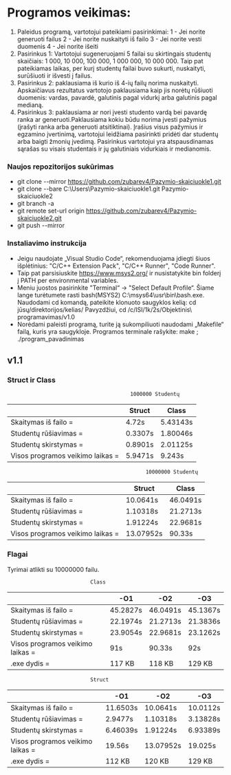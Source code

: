 # Programos veikimas: 
1. Paleidus programą, vartotojui pateikiami pasirinkimai: 1 - Jei norite generuoti failus 2 - Jei norite nuskaityti iš failo 3 - Jei norite vesti duomenis 4 - Jei norite išeiti
2. Pasirinkus 1: Vartotojui sugeneruojami 5 failai su skirtingais studentų skaičiais: 1 000, 10 000, 100 000, 1 000 000, 10 000 000. Taip pat pateikiamas laikas, per kurį studentų failai buvo sukurti, nuskaityti, surūšiuoti ir išvesti į  failus.
3. Pasirinkus 2: paklausiama iš kurio iš 4-ių failų norima nuskaityti. Apskaičiavus rezultatus vartotojo paklausiama kaip jis norėtų rūšiuoti duomenis: vardas, pavardė, galutinis pagal vidurkį arba galutinis pagal medianą. 
4. Pasirinkus 3:  paklausiama ar nori įvesti studento vardą bei pavardę ranka ar generuoti.Paklausiama kokiu būdu norima įvesti pažymius (įrašyti ranka arba generuoti atsitiktinai). Įrašius visus pažymius ir egzamino įvertinimą, vartotojui leidžiama pasirinkti pridėti dar studentų arba baigti žmonių įvedimą. Pasirinkus vartotojui yra atspausdinamas sąrašas su visais studentais ir jų galutiniais vidurkiais ir medianomis.

### Naujos repozitorijos sukūrimas
- git clone --mirror https://github.com/zubarev4/Pazymio-skaiciuokle1.git
- git clone --bare C:\Users\Pazymio-skaiciuokle1.git Pazymio-skaiciuokle2
- git branch -a
- git remote set-url origin https://github.com/zubarev4/Pazymio-skaiciuokle2.git
- git push --mirror

### Instaliavimo instrukcija
- Jeigu naudojate „Visual Studio Code“, rekomenduojama įdiegti šiuos išplėtinius: "C/C++ Extension Pack", "C/C++ Runner", "Code Runner".
- Taip pat parsisiuskite https://www.msys2.org/ ir nusistatykite bin folderį į PATH per environmental variables.
- Meniu juostos pasirinkite "Terminal“ -> "Select Default Profile“. Šiame lange turėtumete rasti bash(MSYS2) C:\msys64\usr\bin\bash.exe. Naudodami cd komandą, pateikite klonuoto saugyklos kelią: cd jūsų/direktorijos/kelias/ Pavyzdžiui, cd /c/ISI/1k/2s/Objektinis\ programavimas/v1.0
- Norėdami paleisti programą, turite ją sukompiliuoti naudodami „Makefile“ failą, kuris yra saugykloje. Programos terminale rašykite: make ; ./program_pavadinimas

## v1.1
### Struct ir Class
                                            1000000 Studentų

|                       | Struct                        | Class                         |
|-----------------------|-------------------------------|-------------------------------|
| Skaitymas iš failo =  | 4.72s                         | 5.43143s                       |
| Studentų rūšiavimas = | 0.3307s                       | 1.80046s                       | 
| Studentų skirstymas = | 0.8901s                       | 2.01125s                       | 
| Visos programos veikimo laikas = | 5.9471s                       | 9.243s                       | 

                                                 10000000 Studentų

|                       | Struct                        | Class                         |
|-----------------------|-------------------------------|-------------------------------|
| Skaitymas iš failo =  | 10.0641s                       | 46.0491s                      | 
| Studentų rūšiavimas = | 1.10318s                       | 21.2713s                      |
| Studentų skirstymas = | 1.91224s                       | 22.9681s                       |
| Visos programos veikimo laikas = | 13.07952s                       | 90.33s                       | 

### Flagai

Tyrimai atlikti su 10000000 failu.

                               Class
|                       | -O1                        | -O2                          | -O3                         |
|-----------------------|-------------------------------|-------------------------------|-------------------------------|
| Skaitymas iš failo =  | 45.2827s                         | 46.0491s                       | 45.1367s                       |
| Studentų rūšiavimas = | 22.1974s                       | 21.2713s                       | 21.3836s                       |
| Studentų skirstymas = | 23.9054s                       | 22.9681s                       | 23.1262s                       |
| Visos programos veikimo laikas = | 91s                       | 90.33s                       | 92s                       |
| .exe dydis = | 117 KB                       | 118 KB                       | 129 KB       |

                               Struct
|                       | -O1                        | -O2                          | -O3                         |
|-----------------------|-------------------------------|-------------------------------|-------------------------------|
| Skaitymas iš failo =  | 11.6503s                         | 10.0641s                       | 10.0112s                       |
| Studentų rūšiavimas = | 2.9477s                       | 1.10318s                       | 3.13828s                       |
| Studentų skirstymas = | 6.46039s                       | 1.91224s                       | 6.93389s                       |
| Visos programos veikimo laikas = | 19.56s                       | 13.07952s                       | 19.025s                       |
| .exe dydis = | 112 KB                       | 120 KB                       | 129 KB       |
